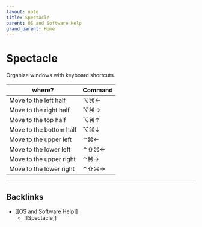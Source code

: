 ```yaml
---
layout: note
title: Spectacle
parent: OS and Software Help
grand_parent: Home
---
```


# Spectacle

Organize windows with keyboard shortcuts.

| where?                  | Command |
| ----------------------- | ------- |
| Move to the left half   | ⌥⌘←     |
| Move to the right half  | ⌥⌘→     |
| Move to the top half    | ⌥⌘↑     |
| Move to the bottom half | ⌥⌘↓     |
| Move to the upper left  | ⌃⌘←     |
| Move to the lower left  | ⌃⇧⌘←    |
| Move to the upper right | ⌃⌘→     |
| Move to the lower right | ⌃⇧⌘→    |

---
## Backlinks
* [[OS and Software Help]]
	* [[Spectacle]]

